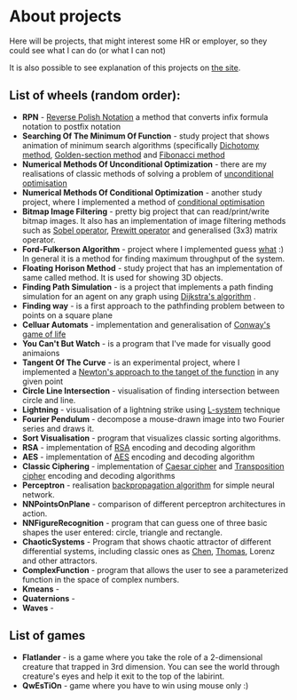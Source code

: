 # About projects
Here will be projects, that might interest some HR or employer, so they could see what I can do (or what I can not)

It is also possible to see explanation of this projects on [the site](https://lordserg.github.io/).

## List of wheels (random order):
- **RPN** - [Reverse Polish Notation](https://en.wikipedia.org/wiki/Reverse_Polish_notation) a method that converts infix formula notation to postfix notation
- **Searching Of The Minimum Of Function** - study project that shows animation of minimum search algorithms (specifically  [Dichotomy method](https://en.wikipedia.org/wiki/Bisection_method), [Golden-section method](https://en.wikipedia.org/wiki/Golden-section_search) and [Fibonacci method](https://en.wikipedia.org/wiki/Fibonacci_search_technique)
- **Numerical Methods Of Unconditional Optimization** - there are my realisations of classic methods of solving a problem of [unconditional optimisation](https://pns.hneu.edu.ua/pluginfile.php/293315/mod_resource/content/1/%D0%A2%D0%B5%D0%BC%D0%B0%2013.pdf)
- **Numerical Methods Of Conditional Optimization**  - another study project, where I implemented a method of [conditional optimisation](https://uk.wikipedia.org/wiki/%D0%97%D0%B0%D0%B4%D0%B0%D1%87%D0%B0_%D1%83%D0%BC%D0%BE%D0%B2%D0%BD%D0%BE%D1%97_%D0%BE%D0%BF%D1%82%D0%B8%D0%BC%D1%96%D0%B7%D0%B0%D1%86%D1%96%D1%97)
- **Bitmap Image Filtering** - pretty big project that can read/print/write bitmap images. It also has an implementation of image filtering methods such as [Sobel operator](https://en.wikipedia.org/wiki/Sobel_operator), [Prewitt operator](https://en.wikipedia.org/wiki/Prewitt_operator) and generalised (3x3) matrix operator.
- **Ford-Fulkerson Algorithm** - project where I implemented guess [what](https://en.wikipedia.org/wiki/Ford%E2%80%93Fulkerson_algorithm) :) In general it is a method for finding maximum throughput of the system.
- **Floating Horison Method** - study project that has an implementation of same called method. It is used for showing 3D objects.
- **Finding Path Simulation** - is a project that implements a path finding simulation for an agent on any graph using [Dijkstra's algorithm](https://en.wikipedia.org/wiki/Dijkstra%27s_algorithm) .
- **Finding way** - is a first approach to the pathfinding problem between to points on a square plane
- **Celluar Automats** - implementation and generalisation of [Conway's game of life](https://en.wikipedia.org/wiki/Conway%27s_Game_of_Life)
- **You Can't But Watch** - is a program that I've made for visually good animaions
- **Tangent Of The Curve** - is an experimental project, where I implemented a [Newton's approach to the tanget of the function](https://en.wikipedia.org/wiki/Tangent#Analytical_approach) in any given point
- **Circle Line Intersection** - visualisation of finding intersection between circle and line.
- **Lightning** - visualisation of a lightning strike using [L-system](https://en.wikipedia.org/wiki/L-system) technique
- **Fourier Pendulum** - decompose a mouse-drawn image into two Fourier series and draws it.
- **Sort Visualisation** - program that visualizes classic sorting algorithms.
- **RSA** - implementation of [RSA](https://en.wikipedia.org/wiki/RSA_(cryptosystem)) encoding and decoding algorithm
- **AES** - implementation of [AES](https://en.wikipedia.org/wiki/Advanced_Encryption_Standard) encoding and decoding algorithm
- **Classic Ciphering** - implementation of [Caesar cipher](https://en.wikipedia.org/wiki/Caesar_cipher) and [Transposition cipher](https://en.wikipedia.org/wiki/Transposition_cipher) encoding and decoding algorithms
- **Perceptron** - realisation [backpropagation algorithm](https://en.wikipedia.org/wiki/Backpropagation) for simple neural network.
- **NNPointsOnPlane** - comparison of different perceptron architectures in action.
- **NNFigureRecognition** - program that can guess one of three basic shapes the user entered: circle, triangle and rectangle.
- **ChaoticSystems** - Program that shows chaotic attractor of different differential systems, including classic ones as [Chen](https://en.wikipedia.org/wiki/Multiscroll_attractor), [Thomas](https://en.wikipedia.org/wiki/Thomas%27_cyclically_symmetric_attractor), Lorenz and other attractors.
- **ComplexFunction** - program that allows the user to see a parameterized function in the space of complex numbers.
- **Kmeans** -
- **Quaternions** -
- **Waves** -

## List of games
- **Flatlander** - is a game where you take the role of a 2-dimensional creature that trapped in 3rd dimension. You can see the world through creature's eyes and help it exit to the top of the labirint.
- **QwEsTiOn** - game where you have to win using mouse only :)